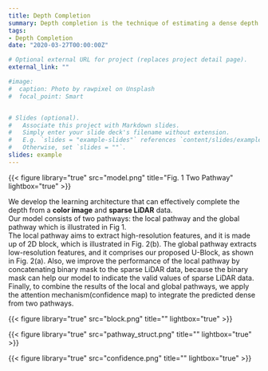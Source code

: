 ```yaml
---
title: Depth Completion
summary: Depth completion is the technique of estimating a dense depth image from sparse depth measurements.
tags:
- Depth Completion
date: "2020-03-27T00:00:00Z"

# Optional external URL for project (replaces project detail page).
external_link: ""

#image:
#  caption: Photo by rawpixel on Unsplash
#  focal_point: Smart


# Slides (optional).
#   Associate this project with Markdown slides.
#   Simply enter your slide deck's filename without extension.
#   E.g. `slides = "example-slides"` references `content/slides/example-slides.md`.
#   Otherwise, set `slides = ""`.
slides: example
---
```

{{< figure library="true" src="model.png" title="Fig. 1 Two Pathway" lightbox="true" >}}

We develop the learning architecture that can effectively complete the depth from a **color image** and **sparse LiDAR** data.<br> Our model consists of two
pathways: the local pathway and the global pathway which is illustrated in Fig 1.<br>
The local pathway aims to extract high-resolution features, and it is made up of 2D block, which is illustrated in Fig. 2(b). The global pathway extracts low-resolution features, and it comprises our proposed U-Block, as shown in Fig. 2(a). Also, we improve the
performance of the local pathway by concatenating binary
mask to the sparse LiDAR data, because the binary mask
can help our model to indicate the valid values of sparse LiDAR data. Finally, to combine the results of the local and
global pathways, we apply the attention mechanism(confidence map) to integrate the predicted dense from two pathways.

{{< figure library="true" src="block.png" title="" lightbox="true" >}}

{{< figure library="true" src="pathway_struct.png" title="" lightbox="true" >}}



{{< figure library="true" src="confidence.png" title="" lightbox="true" >}}